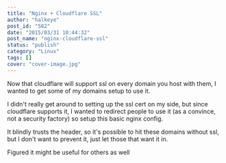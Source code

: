 ```yaml
---
title: "Nginx + Cloudflare SSL"
author: "halkeye"
post_id: "582"
date: "2015/03/31 10:44:32"
post_name: "nginx-cloudflare-ssl"
status: "publish"
category: "Linux"
tags: []
cover: "cover-image.jpg"
---
```


Now that cloudflare will support ssl on every domain you host with them, I wanted to get some of my domains setup to use it.

I didn't really get around to setting up the ssl cert on my side, but since cloudflare supports it, I wanted to redirect people to use it (as a convince, not a security factory) so setup this basic nginx config.

<github-gist id="halkeye/0dea284e6218fa49614b"></github-gist>

It blindly trusts the header, so it's possible to hit these domains without ssl, but I don't want to prevent it, just let those that want it in.

Figured it might be useful for others as well
